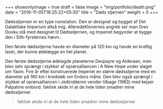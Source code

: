 +++
showonlyimage = true
draft = false
image = "img/portfolio/death.png"
date = "2016-11-05T18:25:22+05:30"
title = "Døds stjernen"
weight = 0
+++

Dødsstjernen er en type rumstation. Den er designet og bygget af Det Galaktiske Imperium altså mig. AlleredeKlonernes angreb ser man Grev Dooku stå med designet til Dødsstjernen, og Imperiet begynder at bygge den i Sith-fyrsternes hævn..
<!--more-->
Den første dødsstjerne havde en diameter på 120 km og havde en kraftig laser, der kunne ødelægge en hel planet.

Den første dødsstjerne ødelagde planeterne Despayre og Alderaan, men blev selv sprængt i stykker af oprørsalliancen i A New Hope under slaget om Yavin. Fire år efter konstruerede Imperiet en større dødsstjerne med en diameter på 160 km i kredsløb om Endors måne. Den blev også sprængt i stykker af oprørsalliancen i Jediridderen vender tilbage (1983) med kejser Palpatine ombord. faktisk skide iri at de hele tiden smadrer mine dødsstjerner


>faktisk skide iri at de hele tiden smadrer mine dødsstjerner

## 

